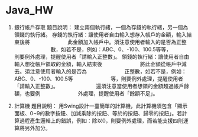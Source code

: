 # Java_HW
1.	銀行帳戶存取
題目說明：
建立兩個執行緒，一個為存錢的執行緒，另一個為領錢的執行緒。
存錢的執行緒：讓使用者自由輸入想存入帳戶的金額，輸入結束後將
　　　　　　　此金額加入帳戶中。須注意使用者輸入的是否為正整
　　　　　　　數，如若不是，例如：ABC、0、-100、100.5等等，　
　　　　　　　則要例外處理，提醒使用者「請輸入正整數」。
領錢的執行緒：讓使用者自由輸入想從帳戶領取的金額，輸入結束後
　　　　　　　將此金額從帳戶中減去。須注意使用者輸入的是否為
　　　　　　　正整數，如若不是，例如：ABC、0、-100、100.5等
　　　　　　　等，則要例外處理，提醒使用者「請輸入正整數」。
　　　　　　　還須注意當使用者想領的金額超過帳戶餘額，也要例
　　　　　　　外處理，提醒使用者「餘額不足」。

2.	計算機
題目說明：
用Swing設計一臺簡單的計算機，此計算機須包含「顯示面板、0~9的數字按鈕、加減乘除的按鈕、等於的按鈕、歸零的按鈕」。若計算過程產生邏輯上的錯誤，例如：除以0，則要例外處理，而若能支援四則運算將另外加分。
